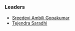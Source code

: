 ### Leaders
* [Sreedevi Ambili Gopakumar](mailto:sreedevi.gopakumar@owasp.org)
* [Tejendra Saradhi](mailto:tejendra.saradhi@owasp.org)
